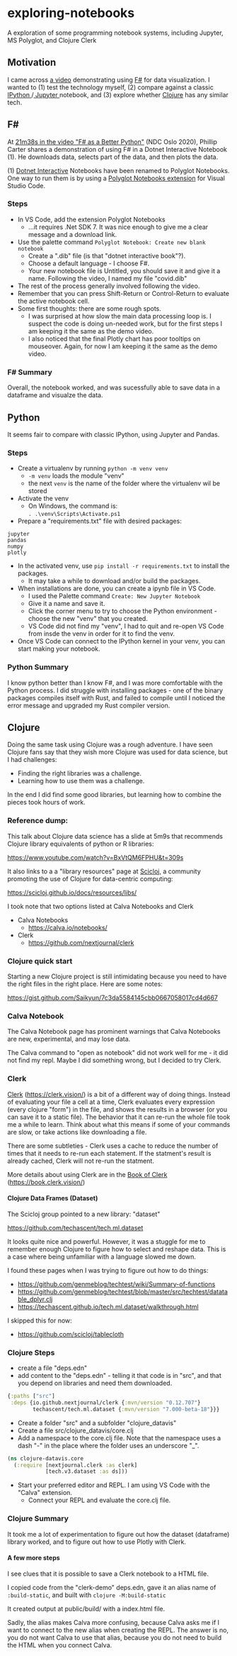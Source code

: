 # exploring-notebooks

A exploration of some programming notebook systems, including Jupyter, MS Polyglot, and Clojure Clerk

## Motivation

I came across [a video](https://www.youtube.com/watch?v=_QnbV6CAWXc&t=1298s) demonstrating using [F#](https://fsharp.org/) for data visualization.  I wanted to (1) test the technology myself, (2) compare against a classic [ IPython ](https://ipython.org/)/[ Jupyter ](https://jupyter.org/) notebook, and (3) explore whether [Clojure](https://clojure.org/) has any similar tech.

## F#

At [21m38s in the video "F# as a Better Python"](https://www.youtube.com/watch?v=_QnbV6CAWXc&t=1298s) (NDC Oslo 2020), Phillip Carter shares a demonstration of using F# in a Dotnet Interactive Notebook (1).  He downloads data, selects part of the data, and then plots the data.

(1) [Dotnet Interactive](https://github.com/dotnet/interactive/) Notebooks have been renamed to Polyglot Notebooks.  One way to run them is by using a [Polyglot Notebooks extension](https://marketplace.visualstudio.com/items?itemName=ms-dotnettools.dotnet-interactive-vscode) for Visual Studio Code.

### Steps

* In VS Code, add the extension Polyglot Notebooks
  * ...it requires .Net SDK 7.  It was nice enough to give me a clear message and a download link.
* Use the palette command `Polyglot Notebook: Create new blank notebook`
  * Create a ".dib" file (is that "dotnet interactive book"?).
  * Choose a default language - I choose F#.
  * Your new notebook file is Untitled, you should save it and give it a name.  Following the video, I named my file "covid.dib"
* The rest of the process generally involved following the video.
* Remember that you can press Shift-Return or Control-Return to evaluate the active notebook cell.
* Some first thoughts: there are some rough spots.
  * I was surprised at how slow the main data processing loop is.  I suspect the code is doing un-needed work, but for the first steps I am keeping it the same as the demo video.
  * I also noticed that the final Plotly chart has poor tooltips on mouseover.  Again, for now I am keeping it the same as the demo video.

### F# Summary

Overall, the notebook worked, and was sucessfully able to save data in a dataframe and visualze the data.

## Python

It seems fair to compare with classic IPython, using Jupyter and Pandas.

### Steps

* Create a virtualenv by running `python -m venv venv`
  * `-m venv` loads the module "venv"
  * the next `venv` is the name of the folder where the virtualenv wil be stored
* Activate the venv
  * On Windows, the command is:  
    `. .\venv\Scripts\Activate.ps1`
* Prepare a "requirements.txt" file with desired packages:
```
jupyter
pandas
numpy
plotly
```
* In the activated venv, use `pip install -r requirements.txt` to install the packages.
  * It may take a while to download and/or build the packages.
* When installations are done, you can create a ipynb file in VS Code.
  * I used the Palette command `Create: New Jupyter Notebook`
  * Give it a name and save it.
  * Click the corner menu to try to choose the Python environment - choose the new "venv" that you created.
  * VS Code did not find my "venv", I had to quit and re-open VS Code from insde the venv in order for it to find the venv.
* Once VS Code can connect to the IPython kernel in your venv, you can start making your notebook.

### Python Summary

I know python better than I know F#, and I was more comfortable with the Python process.  I did struggle with installing packages - one of the binary packages compiles itself with Rust, and failed to compile until I noticed the error message and upgraded my Rust compiler version.

## Clojure

Doing the same task using Clojure was a rough adventure.  I have seen Clojure fans say that they wish more Clojure was used for data science, but I had challenges:

* Finding the right libraries was a challenge.
* Learning how to use them was a challenge.

In the end I did find some good libraries, but learning how to combine the pieces took hours of work.


### Reference dump:

This talk about Clojure data science has a slide at 5m9s that recommends Clojure library equivalents of python or R libraries:

https://www.youtube.com/watch?v=BxVtQM6FPHU&t=309s

It also links to a a "library resources" page at [Scicloj](https://scicloj.github.io/), a community promoting the use of Clojure for data-centric computing:

https://scicloj.github.io/docs/resources/libs/

I took note that two options listed at Calva Notebooks and Clerk

* Calva Notebooks
  * https://calva.io/notebooks/
* Clerk
  * https://github.com/nextjournal/clerk

### Clojure quick start

Starting a new Clojure project is still intimidating because you need to have the right files in the right place.  Here are some notes:

https://gist.github.com/Saikyun/7c3da5584145cbb0667058017cd4d667


### Calva Notebook

The Calva Notebook page has prominent warnings that Calva Notebooks are new, experimental, and may lose data.

The Calva command to "open as notebook" did not work well for me - it did not find my repl.  Maybe I did something wrong, but I decided to try Clerk.

### Clerk

[Clerk](https://clerk.vision/) \(https://clerk.vision/) is a bit of a different way of doing things.  Instead of evaluating your file a cell at a time, Clerk evaluates every expression (every clojure "form") in the file, and shows the results in a browser (or you can save it to a static file).  The behavior that it can re-run the whole file took me a while to learn.  Think about what this means if some of your commands are slow, or take actions like downloading a file.

There are some subtleties - Clerk uses a cache to reduce the number of times that it needs to re-run each statement.  If the statment's result is already cached, Clerk will not re-run the statment.

More details about using Clerk are in the [Book of Clerk](https://book.clerk.vision/) \(https://book.clerk.vision/)

#### Clojure Data Frames (Dataset)

The Scicloj group pointed to a new library: "dataset"

https://github.com/techascent/tech.ml.dataset

It looks quite nice and powerful.  However, it was a stuggle for me to remember enough Clojure to figure how to select and reshape data.  This is a case where being unfamiliar with a language slowed me down.

I found these pages when I was trying to figure out how to do things:
* https://github.com/genmeblog/techtest/wiki/Summary-of-functions
* https://github.com/genmeblog/techtest/blob/master/src/techtest/datatable_dplyr.clj
* https://techascent.github.io/tech.ml.dataset/walkthrough.html

I skipped this for now:
* https://github.com/scicloj/tablecloth


### Clojure Steps

* create a file "deps.edn"
* add content to the "deps.edn" - telling it that code is in "src", and that you depend on libraries and need them downloaded.
```clojure
{:paths ["src"]
 :deps {io.github.nextjournal/clerk {:mvn/version "0.12.707"}
        techascent/tech.ml.dataset {:mvn/version "7.000-beta-18"}}}
```
* Create a folder "src" and a subfolder "clojure_datavis"
* Create a file src/clojure_datavis/core.clj
* Add a namespace to the core.clj file.  Note that the namespace uses a dash "-" in the place where the folder uses an underscore "_".
```clojure
(ns clojure-datavis.core
  (:require [nextjournal.clerk :as clerk]
            [tech.v3.dataset :as ds]))
```
* Start your preferred editor and REPL.  I am using VS Code with the "Calva" extension.
  * Connect your REPL and evaluate the core.clj file.

### Clojure Summary

It took me a lot of experimentation to figure out how the dataset (dataframe) library worked, and to figure out how to use Plotly with Clerk.


#### A few more steps

I see clues that it is possible to save a Clerk notebook to a HTML file.

I copied code from the "clerk-demo" deps.edn, gave it an alias name of `:build-static`, and built with `clojure -M:build-static`

It created output at public/build/ with a index.html file.

Sadly, the alias makes Calva more confusing, because Calva asks me if I want to connect to the new alias when creating the REPL.
The answer is no, you do not want Calva to use that alias, because you do not need to build the HTML when you connect Calva.



